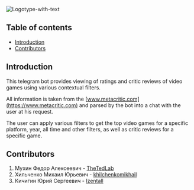 ![Logotype-with-text](https://user-images.githubusercontent.com/71270225/134701962-4cddf69f-ca4e-404e-87a1-9d19eeed6d39.png)

## Table of contents

* [Introduction](https://github.com/TheTedLab/game-critic-bot#introduction)
* [Contributors](https://github.com/TheTedLab/game-critic-bot#contributors)

## Introduction

This telegram bot provides viewing of ratings and critic reviews of video games using various contextual filters.

All information is taken from the [www.metacritic.com](https://www.metacritic.com) and parsed by the bot into a chat with the user at his request.

The user can apply various filters to get the top video games for a specific platform, year, all time and other filters, as well as critic reviews for a specific game.

## Contributors

1. Мухин Федор Алексеевич - [TheTedLab](https://github.com/TheTedLab)
2. Хильченко Михаил Юрьевич - [khilchenkomikhail](https://github.com/khilchenkomikhail)
3. Кичигин Юрий Сергеевич - [Izentall](https://github.com/Izentall)
